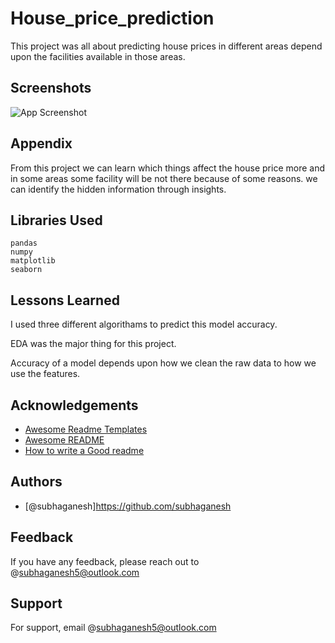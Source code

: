 
# House_price_prediction

This project was all about predicting house prices in different areas depend upon the facilities available in those areas.


## Screenshots

![App Screenshot](https://i.ytimg.com/vi/LvfbopVq-WE/maxresdefault.jpg)


## Appendix

From this project we can learn which things affect the house price more and in some areas some facility will be not there because of some reasons. we can identify the hidden information through insights.
## Libraries Used
    pandas
    numpy
    matplotlib
    seaborn

## Lessons Learned
 I used three different algorithams to predict this model accuracy.

 EDA was the major thing for this project.

 Accuracy of a model depends upon how we clean the raw data to how we use the features.


## Acknowledgements

 - [Awesome Readme Templates](https://awesomeopensource.com/project/elangosundar/awesome-README-templates)
 - [Awesome README](https://github.com/matiassingers/awesome-readme)
 - [How to write a Good readme](https://bulldogjob.com/news/449-how-to-write-a-good-readme-for-your-github-project)


## Authors

- [@subhaganesh]https://github.com/subhaganesh


## Feedback

If you have any feedback, please reach out to @subhaganesh5@outlook.com


## Support

For support, email @subhaganesh5@outlook.com

